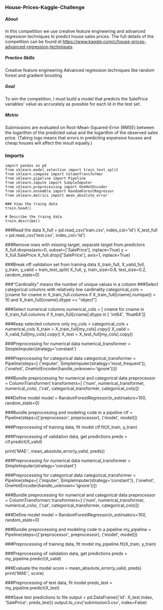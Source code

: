 ### House-Prices-Kaggle-Challenge

##### About

In this competition we use creative feature engineering and advanced regression techniques to predict house sales prices. The full details of the competition can be found at https://www.kaggle.com/c/house-prices-advanced-regression-techniques.

##### Practice Skills

Creative feature engineering
Advanced regression techniques like random forest and gradient boosting

##### Goal

To win the competition, I must build a model that predicts the SalePrice variables' value as accurately as possible for each Id in the test set.

##### Metric

Submissions are evaluated on Root-Mean-Squared-Error (RMSE) between the logarithm of the predicted value and the logarithm of the observed sales price. (Taking logs means that errors in predicting expensive houses and cheap houses will affect the result equally.)

### Imports
```
import pandas as pd
from sklearn.model_selection import train_test_split
from sklearn.compose import ColumnTransformer
from sklearn.pipeline import Pipeline
from sklearn.impute import SimpleImputer
from sklearn.preprocessing import OneHotEncoder
from sklearn.ensemble import RandomForestRegressor
from sklearn.metrics import mean_absolute_error
```

```
### View the traing data
train.head()
```

```
# Describe the traing data
train.describe()
```

###Read the data
X_full = pd.read_csv('train.csv', index_col='Id')
X_test_full = pd.read_csv('test.csv', index_col='Id')

###Remove rows with missing target, separate target from predictors
X_full.dropna(axis=0, subset=['SalePrice'], inplace=True)
y = X_full.SalePrice
X_full.drop(['SalePrice'], axis=1, inplace=True)

###Break off validation set from training data
X_train_full, X_valid_full, y_train, y_valid = train_test_split(
    X_full, y, train_size=0.8, test_size=0.2, random_state=0)

###"Cardinality" means the number of unique values in a column
###Select categorical columns with relatively low cardinality
categorical_cols = [cname for cname in X_train_full.columns if
                    X_train_full[cname].nunique() < 10 and
                    X_train_full[cname].dtype == "object"]

###Select numerical columns
numerical_cols = [
    cname for cname in X_train_full.columns if X_train_full[cname].dtype in [
        'int64', 'float64']]

###Keep selected columns only
my_cols = categorical_cols + numerical_cols
X_train = X_train_full[my_cols].copy()
X_valid = X_valid_full[my_cols].copy()
X_test = X_test_full[my_cols].copy()

###Preprocessing for numerical data
numerical_transformer = SimpleImputer(strategy='constant')

###Preprocessing for categorical data
categorical_transformer = Pipeline(steps=[
    ('imputer', SimpleImputer(strategy='most_frequent')),
    ('onehot', OneHotEncoder(handle_unknown='ignore'))])

###Bundle preprocessing for numerical and categorical data
preprocessor = ColumnTransformer(
    transformers=[
        ('num', numerical_transformer, numerical_cols),
        ('cat', categorical_transformer, categorical_cols)])

###Define model
model = RandomForestRegressor(n_estimators=100, random_state=0)

###Bundle preprocessing and modeling code in a pipeline
clf = Pipeline(steps=[('preprocessor', preprocessor),
                      ('model', model)])

###Preprocessing of training data, fit model
clf.fit(X_train, y_train)

###Preprocessing of validation data, get predictions
preds = clf.predict(X_valid)

print('MAE:', mean_absolute_error(y_valid, preds))

###Preprocessing for numerical data
numerical_transformer = SimpleImputer(strategy='constant')

###Preprocessing for categorical data
categorical_transformer = Pipeline(steps=[
    ('imputer', SimpleImputer(strategy='constant')),
    ('onehot', OneHotEncoder(handle_unknown='ignore'))])

###Bundle preprocessing for numerical and categorical data
preprocessor = ColumnTransformer(
    transformers=[
        ('num', numerical_transformer, numerical_cols),
        ('cat', categorical_transformer, categorical_cols)])

###Define model
model = RandomForestRegressor(n_estimators=100, random_state=0)

###Bundle preprocessing and modeling code in a pipeline
my_pipeline = Pipeline(steps=[('preprocessor', preprocessor),
                              ('model', model)])

###Preprocessing of training data, fit model
my_pipeline.fit(X_train, y_train)

###Preprocessing of validation data, get predictions
preds = my_pipeline.predict(X_valid)

###Evaluate the model
score = mean_absolute_error(y_valid, preds)
print('MAE:', score)

###Preprocessing of test data, fit model
preds_test = my_pipeline.predict(X_test)

###Save test predictions to file
output = pd.DataFrame({'Id': X_test.index,
                       'SalePrice': preds_test})
output.to_csv('submission3.csv', index=False)
